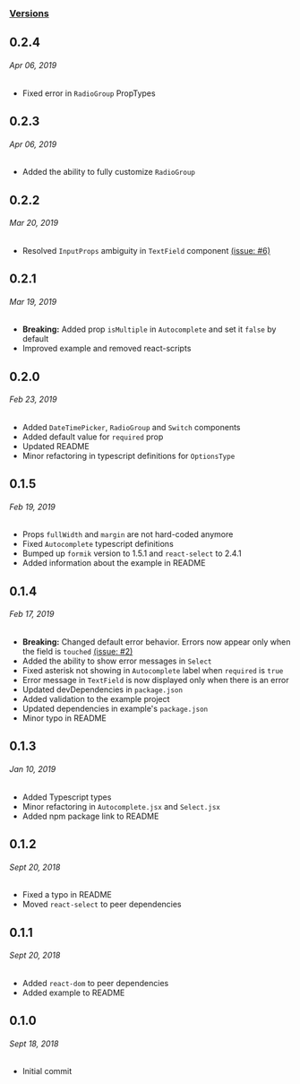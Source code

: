 ### [Versions](https://github.com/gerhat/material-ui-formik-components/releases)

## 0.2.4
###### *Apr 06, 2019*
- Fixed error in `RadioGroup` PropTypes


## 0.2.3
###### *Apr 06, 2019*
- Added the ability to fully customize `RadioGroup`


## 0.2.2
###### *Mar 20, 2019*
- Resolved `InputProps` ambiguity in `TextField` component [(issue: #6)](https://github.com/gerhat/material-ui-formik-components/issues/6)


## 0.2.1
###### *Mar 19, 2019*
- **Breaking:** Added prop `isMultiple` in `Autocomplete` and set it `false` by default
- Improved example and removed react-scripts


## 0.2.0
###### *Feb 23, 2019*
- Added `DateTimePicker`, `RadioGroup` and `Switch` components
- Added default value for `required` prop
- Updated README
- Minor refactoring in typescript definitions for `OptionsType`


## 0.1.5
###### *Feb 19, 2019*
- Props `fullWidth` and `margin` are not hard-coded anymore
- Fixed `Autocomplete` typescript definitions
- Bumped up `formik` version to 1.5.1 and `react-select` to 2.4.1
- Added information about the example in README


## 0.1.4
###### *Feb 17, 2019*
- **Breaking:** Changed default error behavior. Errors now appear only when the field is `touched` [(issue: #2)](https://github.com/gerhat/material-ui-formik-components/issues/2)
- Added the ability to show error messages in `Select`
- Fixed asterisk not showing in `Autocomplete` label when `required` is `true`
- Error message in `TextField` is now displayed only when there is an error
- Updated devDependencies in `package.json`
- Added validation to the example project
- Updated dependencies in example's `package.json`
- Minor typo in README


## 0.1.3
###### *Jan 10, 2019*
- Added Typescript types
- Minor refactoring in `Autocomplete.jsx` and `Select.jsx`
- Added npm package link to README


## 0.1.2
###### *Sept 20, 2018*
- Fixed a typo in README
- Moved `react-select` to peer dependencies


## 0.1.1
###### *Sept 20, 2018*
- Added `react-dom` to peer dependencies
- Added example to README


## 0.1.0
###### *Sept 18, 2018*
- Initial commit

